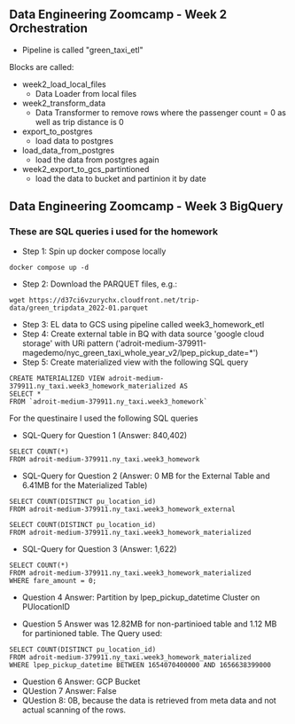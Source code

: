 ## Data Engineering Zoomcamp - Week 2 Orchestration
- Pipeline is called "green_taxi_etl"

Blocks are called:
- week2_load_local_files
    - Data Loader from local files
- week2_transform_data
    - Data Transformer to remove rows where the passenger count = 0 as well as trip distance is 0
- export_to_postgres
    - load data to postgres
- load_data_from_postgres
    - load the data from postgres again
- week2_export_to_gcs_partintioned
    - load the data to bucket and partinion it by date


## Data Engineering Zoomcamp - Week 3 BigQuery

### These are SQL queries i used for the homework
- Step 1: Spin up docker compose locally
```
docker compose up -d
```
- Step 2: Download the PARQUET files, e.g.:
```
wget https://d37ci6vzurychx.cloudfront.net/trip-data/green_tripdata_2022-01.parquet
```
- Step 3: EL data to GCS using pipeline called week3_homework_etl
- Step 4: Create external table in BQ with data source 'google cloud storage' with URi pattern ('adroit-medium-379911-magedemo/nyc_green_taxi_whole_year_v2/lpep_pickup_date=*')
- Step 5: Create materialized view with the following SQL query
```
CREATE MATERIALIZED VIEW adroit-medium-379911.ny_taxi.week3_homework_materialized AS
SELECT *
FROM `adroit-medium-379911.ny_taxi.week3_homework`
```

For the questinaire I used the following SQL queries
- SQL-Query for Question 1 (Answer: 840,402)
```
SELECT COUNT(*)
FROM adroit-medium-379911.ny_taxi.week3_homework
```
- SQL-Query for Question 2 (Answer: 0 MB for the External Table and 6.41MB for the Materialized Table)
```
SELECT COUNT(DISTINCT pu_location_id)
FROM adroit-medium-379911.ny_taxi.week3_homework_external
```
```
SELECT COUNT(DISTINCT pu_location_id)
FROM adroit-medium-379911.ny_taxi.week3_homework_materialized
```

- SQL-Query for Question 3 (Answer: 1,622)
```
SELECT COUNT(*)
FROM adroit-medium-379911.ny_taxi.week3_homework_materialized
WHERE fare_amount = 0;
```

- Question 4 Answer: Partition by lpep_pickup_datetime Cluster on PUlocationID

- Question 5 Answer was 12.82MB for non-partinioed table and 1.12 MB for partinioned table. The Query used:
```
SELECT COUNT(DISTINCT pu_location_id)
FROM adroit-medium-379911.ny_taxi.week3_homework_materialized
WHERE lpep_pickup_datetime BETWEEN 1654070400000 AND 1656638399000
```

- Question 6 Answer: GCP Bucket
- QUestion 7 Answer: False
- QUestion 8: 0B, because the data is retrieved from meta data and not actual scanning of the rows. 